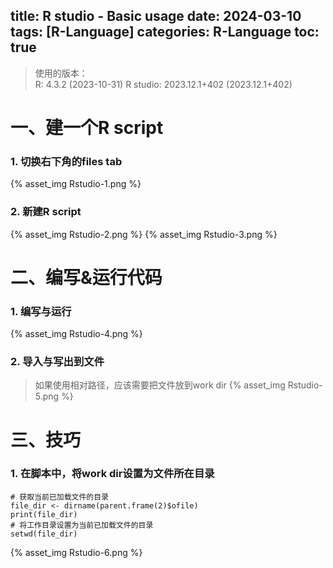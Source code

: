 title: R studio - Basic usage
date: 2024-03-10
tags: [R-Language]
categories: R-Language
toc: true
---

> 使用的版本：  
> R: 4.3.2 (2023-10-31)
> R studio: 2023.12.1+402 (2023.12.1+402)

# 一、建一个R script

### 1. 切换右下角的files tab
{% asset_img Rstudio-1.png %}

### 2. 新建R script
{% asset_img Rstudio-2.png %}
{% asset_img Rstudio-3.png %}

# 二、编写&运行代码

### 1. 编写与运行
{% asset_img Rstudio-4.png %}

### 2. 导入与写出到文件
> 如果使用相对路径，应该需要把文件放到work dir
{% asset_img Rstudio-5.png %}

# 三、技巧
### 1. 在脚本中，将work dir设置为文件所在目录 
```
# 获取当前已加载文件的目录
file_dir <- dirname(parent.frame(2)$ofile)
print(file_dir)
# 将工作目录设置为当前已加载文件的目录
setwd(file_dir)
```
{% asset_img Rstudio-6.png %}
